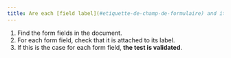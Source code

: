 ```yaml
---
title: Are each [field label](#etiquette-de-champ-de-formulaire) and its associated [field](#champ-de-saisie-de-formulaire) [accolés](#accoles-etiquette-et-champ-accoles) ?
---
```


1. Find the form fields in the document.
2. For each form field, check that it is attached to its label.
3. If this is the case for each form field, **the test is validated**.
